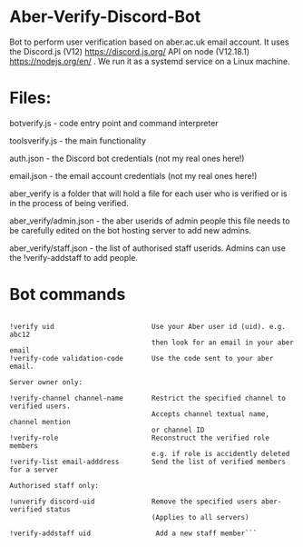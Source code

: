 # Aber-Verify-Discord-Bot
Bot to perform user verification based on aber.ac.uk email account. 
It uses the Discord.js (V12) https://discord.js.org/ API on node (V12.18.1) https://nodejs.org/en/ . 
We run it as a systemd service on a Linux machine.

# Files:
botverify.js - code entry point and command interpreter

toolsverify.js - the main functionality

auth.json - the Discord bot credentials (not my real ones here!)

email.json - the email account credentials (not my real ones here!)

aber_verify is a folder that will hold a file for each user who is verified or is in the process of being verified.

aber_verify/admin.json - the aber userids of admin people this file needs to be carefully edited on the bot hosting server to add new admins.

aber_verify/staff.json - the list of authorised staff userids. Admins can use the !verify-addstaff to add people.

# Bot commands
```Verify bot commands are: 

!verify uid                        Use your Aber user id (uid). e.g. abc12
                                   then look for an email in your aber email
!verify-code validation-code       Use the code sent to your aber email.

Server owner only:

!verify-channel channel-name       Restrict the specified channel to verified users.
                                   Accepts channel textual name, channel mention
                                   or channel ID
!verify-role                       Reconstruct the verified role members
                                   e.g. if role is accidently deleted
!verify-list email-adddress        Send the list of verified members for a server

Authorised staff only:

!unverify discord-uid              Remove the specified users aber-verified status
                                   (Applies to all servers)

!verify-addstaff uid                Add a new staff member```
